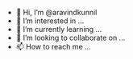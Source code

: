 - 👋 Hi, I’m @aravindkunnil
- 👀 I’m interested in ...
- 🌱 I’m currently learning ...
- 💞️ I’m looking to collaborate on ...
- 📫 How to reach me ...

<!---
aravindkunnil/aravindkunnil is a ✨ special ✨ repository because its `README.md` (this file) appears on your GitHub profile.
You can click the Preview link to take a look at your changes.
--->
